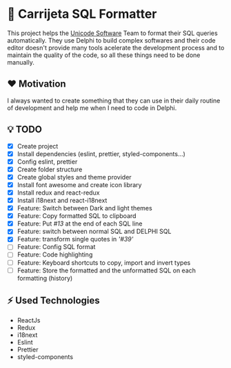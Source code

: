 # :page_facing_up: Carrijeta SQL Formatter

This project helps the [Unicode Software](https://www.unicodesoftware.com.br/ "Unicode Software Homepage") Team to format their SQL queries automatically.
They use Delphi to build complex softwares and their code editor doesn't provide many tools acelerate the development process and to maintain the quality of the code, so all these things need to be done manually.

## :heart: Motivation

I always wanted to create something that they can use in their daily routine of development and help me when I need to code in Delphi.

## :bulb: TODO

- [x] Create project
- [x] Install dependencies (eslint, prettier, styled-components...)
- [x] Config eslint, prettier
- [x] Create folder structure
- [x] Create global styles and theme provider
- [x] Install font awesome and create icon library
- [x] Install redux and react-redux
- [x] Install i18next and react-i18next
- [x] Feature: Switch between Dark and light themes
- [x] Feature: Copy formatted SQL to clipboard
- [x] Feature: Put *#13* at the end of each SQL line
- [x] Feature: switch between normal SQL and DELPHI SQL
- [x] Feature: transform single quotes in *'#39'*
- [ ] Feature: Config SQL format
- [ ] Feature: Code highlighting
- [ ] Feature: Keyboard shortcuts to copy, import and invert types
- [ ] Feature: Store the formatted and the unformatted SQL on each formatting (history)

## :zap: Used Technologies

- ReactJs
- Redux
- i18next
- Eslint
- Prettier
- styled-components
